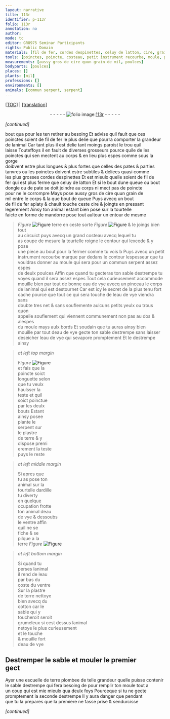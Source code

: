 ```yaml
---
layout: narrative
title: 113r
identifier: p-113r
folio: 113r
annotation: no
author:
mode: tc
editor: GR8975 Seminar Participants
rights: Public Domain
materials: [fil de fer, cordes despinettes, celuy de latton, cire, grain de mil, terre, eau de vye, plastre de terre, ardille, eau, cotton, plombee]
tools: [poinctes, poincte, costeau, petit instrument recourbe, moule, pinceau, escuelle de terre plombee]
measurements: [aussy gros de cire quun grain de mil, poulces]
bodyparts: [poulces]
places: []
plants: [mil]
professions: []
environments: []
animals: [commun serpent, serpent]
---
```


<p><a href="{{ site.baseurl }}/diplomatic/">[TOC]</a> | <a href="{{ site.baseurl }}/texts/p-113r_tl/" target="_blank">[translation]</a></p><div class="folio" align="center">- - - - - <a href="http://gallica.bnf.fr/ark:/12148/btv1b10500001g/f231.image" target="_blank"><img src="https://cu-mkp.github.io/2017-workshop-edition/assets/photo-icon.png" alt="folio image: " style="display:inline-block; margin-bottom:-3px;"/>113r</a> - - - - - </div>  
 
*[continued]*
  
bout <span class="del">qua</span> pour les <span class="del">t</span>en retirer au besoing Et advise quil fault que ces<br/> <span class="tl">poinctes</span> soient de <span class="m">fil de fer</span> le plus delie que pourra comporter la grandeur<br/> de lanimal Car tant plus il est delie tant moings paroist le trou quil<br/> laisse Touteffoys il en fault de diverses grosseurs pource qu<span class="del">il</span>e <span class="del">de</span> les<br/> <span class="tl">poinctes</span> qui sen mectent au corps & en lieu plus espes comme sous la gorge<br/> doibvent estre plus longues & plus fortes que celles des pates & parties<br/> tanvres ou les <span class="tl">poinctes</span> doivent estre subtiles & deliees quasi comme<br/> les plus grosses <span class="m">cordes d<span class="mu">espinettes</span></span> Et est mieulx quelle soient de <span class="m">fil de<br/> fer</span> qui est plus ferme que <span class="m">celuy de latton</span> Et si le bout dune queue ou bout<br/> dongle ou de pate se doit joindre au corps ni mect pas de <span class="tl">poincte</span><br/> pour ne le corrompre Mays pose <span class="ms">aussy gros de <span class="m">cire</span> quun <span class="m">grain de<br/> <span class="pa">mil</span></span></span> entre le corps & <span class="del">la que</span> bout de queue Puys avecq un bout<br/> de <span class="m">fil de fer</span> aplaty & chault touche ceste <span class="m">cire</span> & joingts en pressant<br/> legerement Ainsy ton animal estant bien pose sur la tourtelle<br/> faicte en forme de <span class="mu">mandorre</span> pose tout aultour un entour de mesme<br/> 
> *Figure*
> <a href="https://drive.google.com/open?id=0B9-oNrvWdlO5YkE1Vm1ZMmRoVm8" target="_blank"><img src="https://cu-mkp.github.io/GR8975-edition/assets/photo-icon.png" alt="Figure" style="display:inline-block; margin-bottom:-3px;"/></a>
 <span class="m">terre</span> en ceste sorte 
> *Figure*
> <a href="https://drive.google.com/open?id=0B9-oNrvWdlO5aW1sekxQWGJJY0E" target="_blank"><img src="https://cu-mkp.github.io/GR8975-edition/assets/photo-icon.png" alt="Figure" style="display:inline-block; margin-bottom:-3px;"/></a>
 & le joings bien tout<br/> au circuict puys avecq un grand <span class="tl">costeau</span> avecq lequel tu<br/> as coupe de mesure la tourtelle roigne le contour qui lexcede & y pose<br/> une piece au bout pour la fermer comme tu vois b Puys avecq un <span class="tl">petit<br/> instrument recourbe</span> marque par dedans le contour lespesseur que tu<br/> vouldras donner au <span class="tl">moule</span> qui sera pour un <span class="al">commun serpent</span> assez espes<br/> de deulx <span class="ms"><span class="bp">poulces</span></span> Affin que quand tu gecteras ton sable destrempe tu<br/> voyes quand il sera assez espes Tout cela curieusement accommode<br/> mouille bien par tout de bonne <span class="m">eau de vye</span> avecq un <span class="tl">pinceau</span> le corps<br/> de lanimal qui est destournet Car est icy le secret <span class="del">de la plus</span> tenu fort<br/> cache pource que tout ce qui sera touche de l<span class="m">eau de vye</span> viendra sans<br/> doubte tres net & sans <span class="del">souflemente</span> aulcuns petits yeulx ou trous quon<br/> appelle souflement qui viennent communement non pas au dos & alespes<br/> du <span class="tl">moule</span> mays aulx bords Et soudain que tu auras ainsy bien<br/> mouille par tout d<span class="m">eau de vye</span> gecte ton sable destrempe sans laisser<br/> deseicher l<span class="m">eau de vye</span> qui sevapore promptement Et le destrempe ainsy
 
> *at left top margin*
> 
> 
>   
> *Figure*
> <a href="https://drive.google.com/open?id=0B9-oNrvWdlO5MDEzX0RhXzJGcXc" target="_blank"><img src="https://cu-mkp.github.io/GR8975-edition/assets/photo-icon.png" alt="Figure" style="display:inline-block; margin-bottom:-3px;"/></a>
<br/> et fais que la<br/> <span class="tl">poincte</span> soict<br/> longuette selon<br/> que tu veulx<br/> haulsser la<br/> teste et quil<br/> soict poinctue<br/> par les deulx<br/> bouts Estant<br/> ainsy posee <br/> plante le<br/> <span class="al">serpent</span> sur<br/> le <span class="m">plastre<br/> de terre</span> & y<br/> dispose premi<br/> erement la teste<br/> puys le reste
 
> *at left middle margin*
> 
> 
>  Si apres que<br/> tu as pose ton<br/> animal sur la<br/> tourtelle d<span class="m">ardille</span><br/> tu diverty<br/> en quelque<br/> ocupation frotte<br/> ton animal d<span class="m">eau<br/> de vye</span> & dessoubs<br/> le ventre affin<br/> quil ne se<br/> fiche & se<br/> pilque a la<br/> <span class="m">terre</span> 
> *Figure*
> <a href="https://drive.google.com/open?id=0B9-oNrvWdlO5Qm8wSlJPOWxfZWM" target="_blank"><img src="https://cu-mkp.github.io/GR8975-edition/assets/photo-icon.png" alt="Figure" style="display:inline-block; margin-bottom:-3px;"/></a>
 
 
> *at left bottom margin*
> 
> 
>  Si quand tu<br/> perses lanimal<br/> il rend de l<span class="m">eau</span><br/> par bas du<br/> coste du ventre<br/> Sur la <span class="m">plastre<br/> de terre</span> nettoye<br/> bien avecq du<br/> <span class="m">cotton</span> car le<br/> sable qui y<br/> toucheroit seroit<br/> grumeleux si cest dessus lanimal<br/> netoye le plus curieusement<br/> et le touche<br/> & mouille fort<br/> d<span class="m">eau de vye</span>
 
 
  

## Destremper le sable et mouler le premier<br/> gect

 
Ayer une <span class="tl">escuelle de <span class="m">terre</span> <span class="m">plombee</span></span> de telle grandeur quelle puisse contenir<br/> le sable destrempe qui fera besoing <span class="del">de</span> pour remplir ton <span class="tl">moule</span> tout a<br/> un coup qui est <span class="del">mie</span> mieulx qua deulx foys Pourceque si tu ne gecte<br/> promptement la seconde destrempe Il y aura danger que pendant<br/> que tu la prepares que la premiere ne fasse prise & sendurcisse
 
*[continued]*
 
